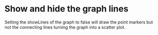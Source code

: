 # Show and hide the graph lines

Setting the showLines of the graph to false will draw the point markers
but not the connecting lines turning the graph into a scatter plot.

